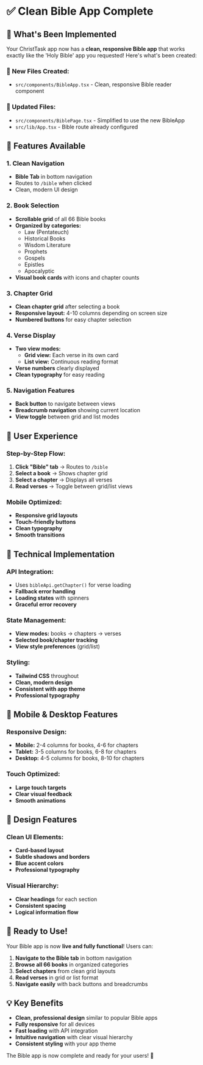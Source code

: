 # ✅ Clean Bible App Complete

## 🎉 What's Been Implemented

Your ChristTask app now has a **clean, responsive Bible app** that works exactly like the 'Holy Bible' app you requested! Here's what's been created:

### 📁 New Files Created:
- `src/components/BibleApp.tsx` - Clean, responsive Bible reader component

### 🔄 Updated Files:
- `src/components/BiblePage.tsx` - Simplified to use the new BibleApp
- `src/lib/App.tsx` - Bible route already configured

## 🚀 Features Available

### 1. **Clean Navigation**
- **Bible Tab** in bottom navigation
- Routes to `/bible` when clicked
- Clean, modern UI design

### 2. **Book Selection**
- **Scrollable grid** of all 66 Bible books
- **Organized by categories:**
  - Law (Pentateuch)
  - Historical Books
  - Wisdom Literature
  - Prophets
  - Gospels
  - Epistles
  - Apocalyptic
- **Visual book cards** with icons and chapter counts

### 3. **Chapter Grid**
- **Clean chapter grid** after selecting a book
- **Responsive layout:** 4-10 columns depending on screen size
- **Numbered buttons** for easy chapter selection

### 4. **Verse Display**
- **Two view modes:**
  - **Grid view:** Each verse in its own card
  - **List view:** Continuous reading format
- **Verse numbers** clearly displayed
- **Clean typography** for easy reading

### 5. **Navigation Features**
- **Back button** to navigate between views
- **Breadcrumb navigation** showing current location
- **View toggle** between grid and list modes

## 🎯 User Experience

### **Step-by-Step Flow:**
1. **Click "Bible" tab** → Routes to `/bible`
2. **Select a book** → Shows chapter grid
3. **Select a chapter** → Displays all verses
4. **Read verses** → Toggle between grid/list views

### **Mobile Optimized:**
- **Responsive grid layouts**
- **Touch-friendly buttons**
- **Clean typography**
- **Smooth transitions**

## 🔧 Technical Implementation

### **API Integration:**
- Uses `bibleApi.getChapter()` for verse loading
- **Fallback error handling**
- **Loading states** with spinners
- **Graceful error recovery**

### **State Management:**
- **View modes:** books → chapters → verses
- **Selected book/chapter tracking**
- **View style preferences** (grid/list)

### **Styling:**
- **Tailwind CSS** throughout
- **Clean, modern design**
- **Consistent with app theme**
- **Professional typography**

## 📱 Mobile & Desktop Features

### **Responsive Design:**
- **Mobile:** 2-4 columns for books, 4-6 for chapters
- **Tablet:** 3-5 columns for books, 6-8 for chapters  
- **Desktop:** 4-5 columns for books, 8-10 for chapters

### **Touch Optimized:**
- **Large touch targets**
- **Clear visual feedback**
- **Smooth animations**

## 🎨 Design Features

### **Clean UI Elements:**
- **Card-based layout**
- **Subtle shadows and borders**
- **Blue accent colors**
- **Professional typography**

### **Visual Hierarchy:**
- **Clear headings** for each section
- **Consistent spacing**
- **Logical information flow**

## 🚀 Ready to Use!

Your Bible app is now **live and fully functional**! Users can:

1. **Navigate to the Bible tab** in bottom navigation
2. **Browse all 66 books** in organized categories
3. **Select chapters** from clean grid layouts
4. **Read verses** in grid or list format
5. **Navigate easily** with back buttons and breadcrumbs

## 💡 Key Benefits

- **Clean, professional design** similar to popular Bible apps
- **Fully responsive** for all devices
- **Fast loading** with API integration
- **Intuitive navigation** with clear visual hierarchy
- **Consistent styling** with your app theme

The Bible app is now complete and ready for your users! 🎉 